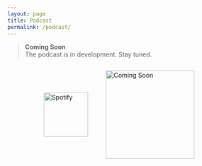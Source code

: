 ```yaml
---
layout: page
title: Podcast
permalink: /podcast/
---
```


> **Coming Soon**  
> The podcast is in development. Stay tuned.

<div style="display: flex; align-items: center; justify-content: center; gap: 40px; flex-wrap: wrap; margin-top: 2em;">
  
  <a href="https://open.spotify.com/" target="_blank">
    <img src="https://upload.wikimedia.org/wikipedia/commons/1/19/Spotify_logo_without_text.svg" alt="Spotify" width="100" />
  </a>

  <img src="https://media1.giphy.com/media/v1.Y2lkPTc5MGI3NjExbmoxZXJjNWsxc2t1MWJrMW15ODlqa2c2dmh0d3RoNTF3cXlyeGx0MiZlcD12MV9pbnRlcm5hbF9naWZfYnlfaWQmY3Q9Zw/rjEcB5kE9M1v7jtR2P/giphy.gif" alt="Coming Soon" width="200" />

</div>
